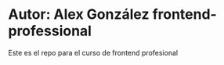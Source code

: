 Autor: Alex González
frontend-professional
=====================

Este es el repo para el curso de frontend profesional
